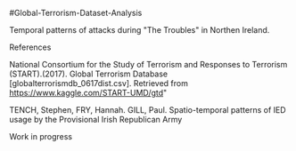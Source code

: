 #Global-Terrorism-Dataset-Analysis

Temporal patterns of attacks during "The Troubles" in Northen Ireland.

References

National Consortium for the Study of Terrorism and Responses to Terrorism (START).(2017). 
Global Terrorism Database [globalterrorismdb_0617dist.csv]. Retrieved from https://www.kaggle.com/START-UMD/gtd"

TENCH, Stephen, FRY, Hannah. GILL, Paul. Spatio-temporal patterns of IED usage by the Provisional
Irish Republican Army

Work in progress
